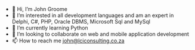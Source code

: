 - 👋 Hi, I’m John Groome
- 👀 I’m interested in all development languages and am an expert in Delphi, C#, PHP, Oracle DBMS, Microsoft Sql and MySql
- 🌱 I’m currently learning Python
- 💞️ I’m looking to collaborate on web and mobile application development
- 📫 How to reach me john@lciconsulting.co.za

<!---
johngroome/johngroome is a ✨ special ✨ repository because its `README.md` (this file) appears on your GitHub profile.
You can click the Preview link to take a look at your changes.
--->
